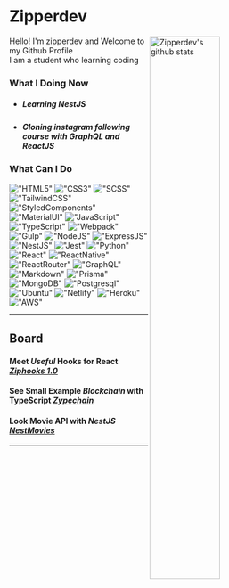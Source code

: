 # Zipperdev

<img align="right" alt="Zipperdev's github stats" width="50%" src="https://github-readme-stats.vercel.app/api?username=zipperdev&show_icons=true">

Hello! I'm zipperdev and Welcome to my Github Profile<br/>
I am a student who learning coding

### What I Doing Now
- ##### Learning NestJS
- ##### Cloning instagram following course with GraphQL and ReactJS

### What Can I Do

!["HTML5"](https://img.shields.io/badge/HTML5-E34F26?style=round&logo=html5&logoColor=white&logoWidth=20)
!["CSS3"](https://img.shields.io/badge/CSS3-1572B6?style=round&logo=css3&logoColor=white&logoWidth=20)
!["SCSS"](https://img.shields.io/badge/Sass-CC6699?style=round&logo=sass&logoColor=white&logoWidth=20)
!["TailwindCSS"](https://img.shields.io/badge/Tailwind_CSS-38B2AC?style=round&logo=tailwind-css&logoColor=white&logoWidth=20)
!["StyledComponents"](https://img.shields.io/badge/Styled_Components-DB7093?style=round&logo=styled-components&logoColor=white&logoWidth=20)
!["MaterialUI"](https://img.shields.io/badge/Material--UI-0081CB?style=round&logo=material-ui&logoColor=white&logoWidth=20)
!["JavaScript"](https://img.shields.io/badge/JavaScript-323330?style=round&logo=javascript&logoColor=F7DF1E&logoWidth=20)
!["TypeScript"](https://img.shields.io/badge/TypeScript-323330?style=round&logo=typescript&logoColor=3178C6&logoWidth=20)
!["Webpack"](https://img.shields.io/badge/Webpack-8DD6F9?style=round&logo=webpack&logoColor=f0f0f0&logoWidth=20)
!["Gulp"](https://img.shields.io/badge/Gulp-CF4647?style=round&logo=gulp&logoColor=f0f0f0&logoWidth=20)
!["NodeJS"](https://img.shields.io/badge/Node.js-43853D?style=round&logo=node.js&logoColor=white&logoWidth=20)
!["ExpressJS"](https://img.shields.io/badge/ExpressJS-6A6A6A?style=round&logo=express&logoColor=f0f0f0&logoWidth=20)
!["NestJS"](https://img.shields.io/badge/NestJS-EA2845?style=round&logo=nestjs&logoColor=f0f0f0&logoWidth=20)
!["Jest"](https://img.shields.io/badge/Jest-C21325?style=round&logo=jest&logoColor=f0f0f0&logoWidth=20)
!["Python"](https://img.shields.io/badge/Python-14354C?style=round&logo=python&logoColor=white&logoWidth=20)
!["React"](https://img.shields.io/badge/React-20232A?style=round&logo=react&logoColor=61DAFB&logoWidth=20)
!["ReactNative"](https://img.shields.io/badge/React_Native-20232A?style=round&logo=react&logoColor=61DAFB&logoWidth=20)
!["ReactRouter"](https://img.shields.io/badge/React_Router-CA4245?style=round&logo=react-router&logoColor=white&logoWidth=20)
!["GraphQL"](https://img.shields.io/badge/GraphQL-E10098?style=round&logo=graphql&logoColor=white&logoWidth=20)
!["Markdown"](https://img.shields.io/badge/Markdown-000000?style=round&logo=markdown&logoColor=white&logoWidth=20)
!["Prisma"](https://img.shields.io/badge/Prisma-0C344B?style=round&logo=prisma&logoColor=white&logoWidth=20)
!["MongoDB"](https://img.shields.io/badge/MongoDB-4EA94B?style=round&logo=mongodb&logoColor=white&logoWidth=20)
!["Postgresql"](https://img.shields.io/badge/PostgreSQL-316192?style=round&logo=postgresql&logoColor=white&logoWidth=20)
!["Ubuntu"](https://img.shields.io/badge/Ubuntu-E95420?style=round&logo=ubuntu&logoColor=white&logoWidth=20)
!["Netlify"](https://img.shields.io/badge/Netlify-00C7B7?style=round&logo=netlify&logoColor=white&logoWidth=20)
!["Heroku"](https://img.shields.io/badge/Heroku-430098?style=round&logo=heroku&logoColor=white&logoWidth=20)
!["AWS"](https://img.shields.io/badge/Amazon_AWS-232F3E?style=round&logo=amazon-aws&logoColor=white&logoWidth=20)

---
  
## Board

#### Meet _Useful_ Hooks for React [_Ziphooks 1.0_](https://www.npmjs.com/org/ziphooks)
#### See Small Example _Blockchain_ with TypeScript [_Zypechain_](https://github.com/zipperdev/zypechain)
#### Look Movie API with _NestJS_ [_NestMovies_](https://github.com/zipperdev/NestMovies)

---
